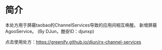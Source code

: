# 简介

本处方用于屏蔽taobao的ChannelServices导致的应用间相互唤醒。
新增屏蔽AgooService。
(By DJun，酷安ID：djunxp)

点击使用处方：https://greenify.github.io/djun/rx-channel-services

